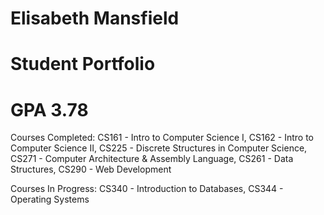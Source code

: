 # Elisabeth Mansfield
# Student Portfolio
# GPA 3.78

Courses Completed:
CS161 - Intro to Computer Science I,
CS162 - Intro to Computer Science II,
CS225 - Discrete Structures in Computer Science,
CS271 - Computer Architecture & Assembly Language,
CS261 - Data Structures,
CS290 - Web Development

Courses In Progress:
CS340 - Introduction to Databases,
CS344 - Operating Systems
